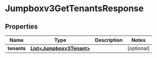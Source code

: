 

# Jumpboxv3GetTenantsResponse


## Properties

| Name | Type | Description | Notes |
|------------ | ------------- | ------------- | -------------|
|**tenants** | [**List&lt;Jumpboxv3Tenant&gt;**](Jumpboxv3Tenant.md) |  |  [optional] |



